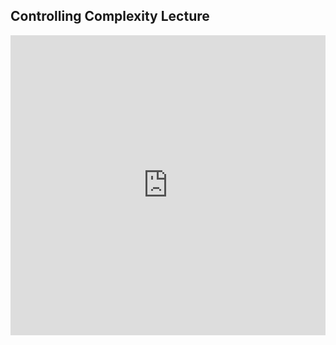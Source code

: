## Controlling Complexity Lecture

<iframe src="https://player.vimeo.com/video/207855181" width="100%" height="480" frameborder="0" webkitallowfullscreen mozallowfullscreen allowfullscreen></iframe>
